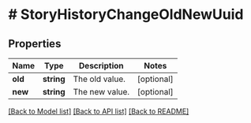 # # StoryHistoryChangeOldNewUuid

## Properties

Name | Type | Description | Notes
------------ | ------------- | ------------- | -------------
**old** | **string** | The old value. | [optional]
**new** | **string** | The new value. | [optional]

[[Back to Model list]](../../README.md#models) [[Back to API list]](../../README.md#endpoints) [[Back to README]](../../README.md)
